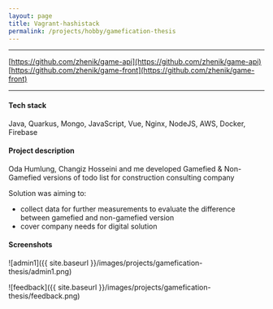 ```yaml
---
layout: page
title: Vagrant-hashistack
permalink: /projects/hobby/gamefication-thesis
---
```


----
[https://github.com/zhenik/game-api](https://github.com/zhenik/game-api)
[https://github.com/zhenik/game-front](https://github.com/zhenik/game-front)  
 
****

#### Tech stack
Java, Quarkus, Mongo, JavaScript, Vue, Nginx, NodeJS, AWS, Docker, Firebase

#### Project description
Oda Humlung, Changiz Hosseini and me developed Gamefied & Non-Gamefied versions of todo list for <NAME> construction consulting company

Solution was aiming to: 
- collect data for further measurements to evaluate the difference between gamefied and non-gamefied version
- cover company needs for digital solution

#### Screenshots
![admin1]({{ site.baseurl }}/images/projects/gamefication-thesis/admin1.png)

![feedback]({{ site.baseurl }}/images/projects/gamefication-thesis/feedback.png)
